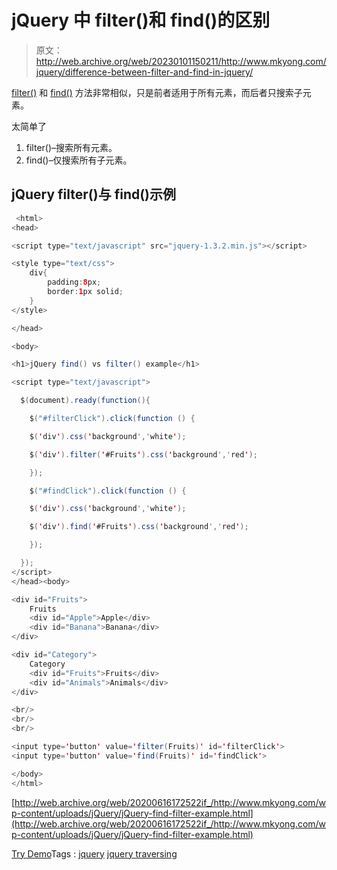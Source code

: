 # jQuery 中 filter()和 find()的区别

> 原文：<http://web.archive.org/web/20230101150211/http://www.mkyong.com/jquery/difference-between-filter-and-find-in-jquery/>

[filter()](http://web.archive.org/web/20200616172522/http://www.mkyong.com/jquery/jquery-filter-example/) 和 [find()](http://web.archive.org/web/20200616172522/http://www.mkyong.com/jquery/jquery-find-example/) 方法非常相似，只是前者适用于所有元素，而后者只搜索子元素。

太简单了

1.  filter()–搜索所有元素。
2.  find()–仅搜索所有子元素。

## jQuery filter()与 find()示例

```java
 <html>
<head>

<script type="text/javascript" src="jquery-1.3.2.min.js"></script>

<style type="text/css">
	div{
		padding:8px;
		border:1px solid;
	}
</style>

</head>

<body>

<h1>jQuery find() vs filter() example</h1>

<script type="text/javascript">

  $(document).ready(function(){

    $("#filterClick").click(function () {

	$('div').css('background','white');

	$('div').filter('#Fruits').css('background','red');

    });

    $("#findClick").click(function () {

	$('div').css('background','white');

	$('div').find('#Fruits').css('background','red');

    });

  });
</script>
</head><body>

<div id="Fruits">
	Fruits
	<div id="Apple">Apple</div>
	<div id="Banana">Banana</div>
</div>

<div id="Category">
	Category
	<div id="Fruits">Fruits</div>
	<div id="Animals">Animals</div>
</div>

<br/>
<br/>
<br/>

<input type='button' value='filter(Fruits)' id='filterClick'>
<input type='button' value='find(Fruits)' id='findClick'>

</body>
</html> 
```

[http://web.archive.org/web/20200616172522if_/http://www.mkyong.com/wp-content/uploads/jQuery/jQuery-find-filter-example.html](http://web.archive.org/web/20200616172522if_/http://www.mkyong.com/wp-content/uploads/jQuery/jQuery-find-filter-example.html)

[Try Demo](http://web.archive.org/web/20200616172522/http://www.mkyong.com/wp-content/uploads/jQuery/jQuery-find-filter-example.html)Tags : [jquery](http://web.archive.org/web/20200616172522/https://mkyong.com/tag/jquery/) [jquery traversing](http://web.archive.org/web/20200616172522/https://mkyong.com/tag/jquery-traversing/)<input type="hidden" id="mkyong-current-postId" value="5096">